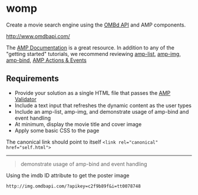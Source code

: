 # womp
Create a movie search engine using the [OMBd API](http://www.omdbapi.com/) and AMP components.

http://www.omdbapi.com/

The [AMP Documentation](https://amp.dev/) is a great resource.  In addition to any of the "getting started" tutorials, we recommend reviewing [amp-list](https://amp.dev/documentation/components/amp-list/), [amp-img](https://amp.dev/documentation/components/amp-img/), [amp-bind](https://amp.dev/documentation/components/amp-bind/), [AMP Actions & Events](https://amp.dev/documentation/guides-and-tutorials/learn/amp-actions-and-events/)


## Requirements
* Provide your solution as a single HTML file that passes the [AMP Validator](https://validator.ampproject.org/)
* Include a text input that refreshes the dynamic content as the user types
* Include an amp-list, amp-img, and demonstrate usage of amp-bind and event handling
* At minimum, display the movie title and cover image
* Apply some basic CSS to the page

The canonical link should point to itself `<link rel="canonical" href="self.html">`


-------------------------------------------------------------


> demonstrate usage of amp-bind and event handling

Using the imdb ID attribute to get the poster image
```
http://img.omdbapi.com/?apikey=c2f9b89f&i=tt0078748
```





